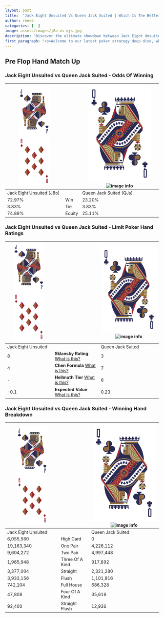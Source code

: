 ```yaml
---
layout: post
title:  "Jack Eight Unsuited Vs Queen Jack Suited | Which Is The Better Hand In Poker? A Complete Guide"
author: reece
categories: [  ]
image: assets/images/j8o-vs-qjs.jpg
description: "Discover the ultimate showdown between Jack Eight Unsuited and Queen Jack Suited in poker! Uncover the odds, strategies, and scenarios where one hand triumphs over the other. Get ready to up your poker game with this thrilling analysis."
first_paragraph: "<p>Welcome to our latest poker strategy deep dive, where we're pitting two distinct hands against each other in a high-stakes showdown: Jack Eight Unsuited vs Queen Jack Suited.</p><p>In the dynamic world of poker, every decision counts, and knowing which hand holds the upper hand is key to your success at the table.</p><p>In this article, we'll dissect these two hands, explore the scenarios where one dominates the other, and equip you with the knowledge to make strategic choices that can tip the odds in your favor.</p><p>Get ready to unravel the intriguing dynamics of these poker hands and elevate your game to new heights.</p>"
---
```




[comment]: # (sp0)

## Pre Flop Hand Match Up

<div class="table hand-ratings" markdown="1"> 



### Jack Eight Unsuited vs Queen Jack Suited - Odds Of Winning


    
| ![image info](assets/images/hand1/J.png) ![image info](assets/images/hand1/8o.png) |  | ![image info](assets/images/hand2/Q.png) ![image info](assets/images/hand2/Js.png) |
| -------- | -------- | -------- |
| Jack Eight Unsuited (J8o) |  | Queen Jack Suited (QJs) |
| 72.97% | Win | 23.20% |
| 3.83% | Tie | 3.83% |
| 74.89% | Equity | 25.11% |




[comment]: # (sp1)



### Jack Eight Unsuited vs Queen Jack Suited - Limit Poker Hand Ratings


    
| ![image info](assets/images/hand1/J.png) ![image info](assets/images/hand1/8o.png) |  | ![image info](assets/images/hand2/Q.png) ![image info](assets/images/hand2/Js.png) |
| -------- | -------- | -------- |
| Jack Eight Unsuited |  | Queen Jack Suited |
| 8 | **Sklansky Rating** [What is this?](/sklansky-rating-explained) | 3 |
| 4 | **Chen Formula** [What is this?](/chen-formula-explained) | 7 |
| - | **Hellmuth Tier** [What is this?](/Hellmuth-tier-explained) | 6 |
| -0.1 | **Expected Value** [What is this?](/expected-value-explained) | 0.23 |




[comment]: # (sp2)



### Jack Eight Unsuited vs Queen Jack Suited - Winning Hand Breakdown


    
| ![image info](assets/images/hand1/J.png) ![image info](assets/images/hand1/8o.png) |  | ![image info](assets/images/hand2/Q.png) ![image info](assets/images/hand2/Js.png) |
| -------- | -------- | -------- |
| Jack Eight Unsuited |  | Queen Jack Suited |
| 6,055,560 | High Card | 0 |
| 19,163,340 | One Pair | 4,226,112 |
| 9,604,272 | Two Pair | 4,997,448 |
| 1,965,948 | Three Of A Kind | 917,892 |
| 3,377,004 | Straight | 2,321,280 |
| 3,933,156 | Flush | 1,101,816 |
| 742,104 | Full House | 686,328 |
| 47,808 | Four Of A Kind | 35,616 |
| 92,400 | Straight Flush | 12,936 |




[comment]: # (sp3)



</div>

[comment]: # (sp4)



[comment]: # (sp5)

